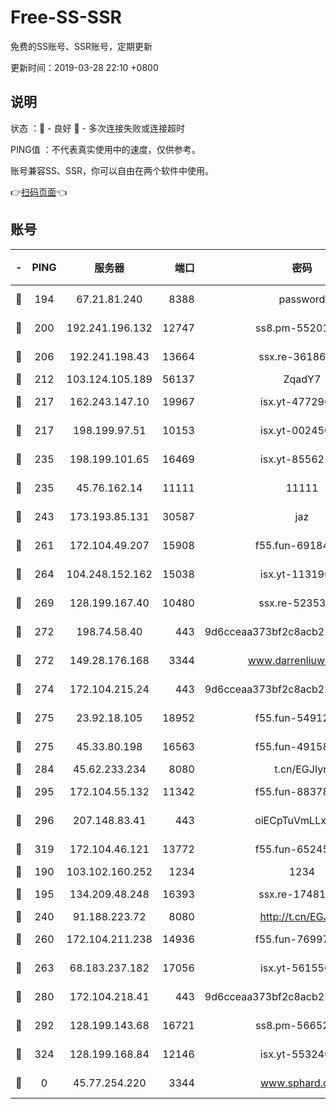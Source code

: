 # Free-SS-SSR

免费的SS账号、SSR账号，定期更新

更新时间：2019-03-28 22:10 +0800

## 说明

状态     ：🙂 - 良好 🙁 - 多次连接失败或连接超时

PING值   ：不代表真实使用中的速度，仅供参考。

账号兼容SS、SSR，你可以自由在两个软件中使用。

👉[扫码页面](https://liesauer.github.io/Free-SS-SSR/)👈

## 账号

|-|PING|服务器|端口|密码|加密方式|区域|
|:----:|:----:|:-----:|-----:|:----:|:----:|:----:|
|🙂|194|67.21.81.240|8388|password|aes-256-cfb|US|
|🙂|200|192.241.196.132|12747|ss8.pm-55201194|aes-256-cfb|US|
|🙂|206|192.241.198.43|13664|ssx.re-36186556|aes-256-cfb|US|
|🙂|212|103.124.105.189|56137|ZqadY7|chacha20|US|
|🙂|217|162.243.147.10|19967|isx.yt-47729696|aes-256-cfb|US|
|🙂|217|198.199.97.51|10153|isx.yt-00245029|aes-256-cfb|US|
|🙂|235|198.199.101.65|16469|isx.yt-85562191|aes-256-cfb|US|
|🙂|235|45.76.162.14|11111|11111|aes-256-cfb|SG|
|🙂|243|173.193.85.131|30587|jaz|aes-256-cfb|US|
|🙂|261|172.104.49.207|15908|f55.fun-69184695|aes-256-cfb|SG|
|🙂|264|104.248.152.162|15038|isx.yt-11319657|aes-256-cfb|SG|
|🙂|269|128.199.167.40|10480|ssx.re-52353486|aes-256-cfb|SG|
|🙂|272|198.74.58.40|443|9d6cceaa373bf2c8acb22e60b6a58be6|aes-256-cfb|US|
|🙂|272|149.28.176.168|3344|www.darrenliuwei.com|aes-256-cfb|AU|
|🙂|274|172.104.215.24|443|9d6cceaa373bf2c8acb22e60b6a58be6|aes-256-cfb|US|
|🙂|275|23.92.18.105|18952|f55.fun-54912159|aes-256-cfb|US|
|🙂|275|45.33.80.198|16563|f55.fun-49158417|aes-256-cfb|US|
|🙂|284|45.62.233.234|8080|t.cn/EGJIyrl|rc4-md5|CA|
|🙂|295|172.104.55.132|11342|f55.fun-88378676|aes-256-cfb|SG|
|🙂|296|207.148.83.41|443|oiECpTuVmLLxk4Ts|aes-256-cfb|AU|
|🙂|319|172.104.46.121|13772|f55.fun-65245413|aes-256-cfb|SG|
|🙂|190|103.102.160.252|1234|1234|rc4-md5|JP|
|🙂|195|134.209.48.248|16393|ssx.re-17481925|aes-256-cfb|US|
|🙂|240|91.188.223.72|8080|http://t.cn/EGJIyrl|rc4-md5|RU|
|🙂|260|172.104.211.238|14936|f55.fun-76997042|aes-256-cfb|US|
|🙂|263|68.183.237.182|17056|isx.yt-56155627|aes-256-cfb|SG|
|🙂|280|172.104.218.41|443|9d6cceaa373bf2c8acb22e60b6a58be6|aes-256-cfb|US|
|🙂|292|128.199.143.68|16721|ss8.pm-56652632|aes-256-cfb|SG|
|🙂|324|128.199.168.84|12146|isx.yt-55324630|aes-256-cfb|SG|
|🙁|0|45.77.254.220|3344|www.sphard.com|aes-256-cfb|SG|
